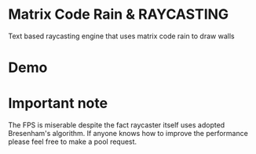 # Matrix Code Rain & RAYCASTING
Text based raycasting engine that uses matrix code rain to draw walls

# Demo

# Important note
The FPS is miserable despite the fact raycaster itself uses adopted Bresenham's algorithm.
If anyone knows how to improve the performance please feel free to make a pool request.
